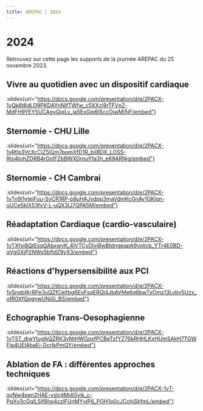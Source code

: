 ```yaml
---
title: AREPAC | 2024
---
```


# 2024

Retrouvez sur cette page les supports de la journée AREPAC du 25 novembre 2023.

## Vivre au quotidien avec un dispositif cardiaque
:slides{url="https://docs.google.com/presentation/d/e/2PACX-1vQk6t6dLD9PKDAYnNlfTWfw_c5XXzj9rTFVnZ-MdFH9YEY5UCAgyQjqLv_ja5ExGqi6lSccOiwMi5jF/embed"}


## Sternomie - CHU Lille
:slides{url="https://docs.google.com/presentation/d/e/2PACX-1vRtlp3VcXcCiZ5lQm7pomXfD1R_biIBDX_LOSS-Rto4tohZDRB4rGstFZbBWXDrouYfa3h_e69ARNjg/embed"}

## Sternomie - CH Cambrai
:slides{url="https://docs.google.com/presentation/d/e/2PACX-1vTn9l1ytejFuu-SyCR1RP-p8uHAJvdpp3maVdmKcGnAy1GKlqn-uUCe5kIX53fxV-L-uQX3IJ7QPA5M/embed"}

## Réadaptation Cardiaque (cardio-vasculaire)
:slides{url="https://docs.google.com/presentation/d/e/2PACX-1vTXfvi8QtEsqQAbxwyK_4IVTCyDIvi8wBtdngeqpA9volicb_YTr4E0BD-qVgGXjP2NWs5bfIdZ9yX3/embed"}

## Réactions d'hypersensibilité aux PCI
:slides{url="https://docs.google.com/presentation/d/e/2PACX-1vSnqbIKrRPe3uQZfCeifbg6EvFsqERQl4JbAVMe6q6bwTxOmz13Lvbv5Uzx_ofR0XfQognwUNi0i_BS/embed"}

## Echographie Trans-Oesophagienne
:slides{url="https://docs.google.com/presentation/d/e/2PACX-1vTST_diwYlugIkQZRK3vNtHWGoxfPCBeTxfYZ76kRHHLKxHUmSAkH7TGWFlp4UElAbaEi-DcrIkPmQY/embed"}

## Ablation de FA : différentes approches techniques
:slides{url="https://docs.google.com/presentation/d/e/2PACX-1vT-qyNw4pen2HAE-ysIcjtMi4Gyik_c-PqXv3cGqIL5if8hp4czlFUnMYyIP6_PGH1o0cJCchiSkfmL/embed"}
